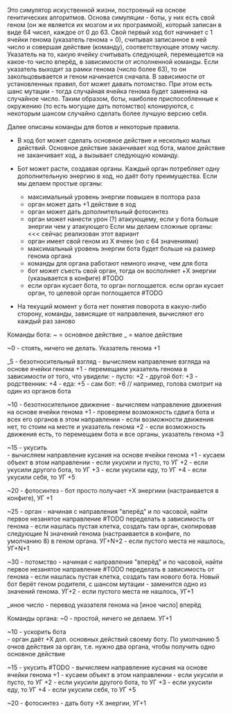 Это симулятор искуственной жизни, построеный на основе генитических алгоритмов.
Основа симуляции - боты, у них есть свой геном (он же является их мозгом и их программой), который записан в виде 64 чисел, каждое от 0 до 63. Свой первый ход бот начинает с 1 ячейки генома (указатель генома = 0), считывая записанное в ней число и совершая действие (команду), соответствующее этому числу. Указатель на то, какую ячейку считывать следующей, перемещается на какое-то число вперёд, в зависимости от исполненной команды. Если указатель выходит за рамки генома (число более 63), то он закольцовывается и геном начинается сначала.
В зависимости от установленных правил, бот может давать потомство. При этом есть шанс мутации - тогда случайная ячейка генома будет заменена на случайное число. Таким образом, боты, наиболее приспособленные к окружению (то есть могущие дать потомство) клонируются, с некоторым шансом случайно сделать более лучшую версию себя.

Далее описаны команды для ботов и некоторые правила.

 - В ход бот может сделать основное действие и несколько малых действий. Основное действие заканчивает ход бота, малое действие не заканчивает ход, а вызывает следующую команду.

 - Бот может расти, создавая органы. Каждый орган потребляет одну дополнительную энергию в ход, но даёт боту преимущества.
   Если мы делаем простые органы:
   - максимальный уровень энергии повышен в полтора раза
   - орган может дать +1 действие в ход
   - орган может дать дополнительный фотосинтез
   - орган может нанести урон (?) атакующему, если у бота больше энергии чем у атакующего
   Если мы делаем сложные органы:                                                                                     <<< сейчас реализован этот вариант
   - орган имеет свой геном из Х ячеек (но с 64 значениями)
   - максимальный уровень энергии бота будет больше на размер генома органа
   - команды для органа работают немного иначе, чем для бота
   - бот может съесть свой орган, тогда он восполняет +X энергии (указывается в конфиге)                              #TODO
   - если орган кусает бота, то орган поглощается. если орган кусает орган, то целевой орган поглощается              #TODO

 - На текущий момент у бота нет понятия поворота в какую-либо сторону, команды, зависящие от направления, вычисляют его каждый раз заново

Команды бота:
~ = основное действие
_ = малое действие

~0 - стоять, ничего не делать. Указатель генома +1

_5 - безотносительный взгляд
    - вычисляем направление взгляда на основе ячейки генома +1
    - перемещаем указатель генома в зависимости от того, что увидели:
      - пусто:        +2
      - другой бот:   +3
      - родственник:  +4
      - еда:          +5
      - сам бот:      +6      // например, голова смотрит на один из органов бота

~10 - безотносительное движение
      - вычисляем направление движения на основе ячейки генома +1
      - проверяем возможность сдвига бота и всех его органов в этом направлении
        - если возможности движения нет, то стоим на месте и указатель генома +2
        - если возможность движения есть, то перемещаем бота и все органы, указатель генома +3

~15 - укусить                                                                                                          
      - вычисляем направление кусания на основе ячейки генома +1
      - кусаем объект в этом направлении
        - если укусили и пусто, то УГ +2
        - если укусили другого бота, то УГ +3
        - если укусили еду, то УГ +4
        - если укусили себя, то УГ +5

~20 - фотосинтез
      - бот просто получает +Х энергиии (настраивается в конфиге), УГ +1

~25 - орган
      - начиная с направления "вперёд" и по часовой, найти первое незанятое направление                               #TODO переделать в зависимость от генома
      - если нашлась пустая клетка, создать там орган, скопировав следующие N значений генома (настраивается в конфиге, по умолчанию 8) в геном органа. УГ+N+2
      - если пустого места не нашлось, УГ+N+1 

~30 - потомство
      - начиная с направления "вперёд" и по часовой, найти первое незанятое направление                               #TODO переделать в зависимость от генома
      - если нашлась пустая клетка, создать там нового бота. Новый бот берёт геном родителя, с шансом мутации - заменится одно из значений генома. УГ+2
      - если пустого места не нашлось, УГ+1 

_иное число - перевод указателя генома на [иное число] вперёд

Команды органа:
~0 - простой, ничего не делаем. УГ+1

~10 - ускорить бота                                                                                                   
      - орган даёт +Х доп. основных действий своему боту. По умолчанию 5 очков действия за орган, т.е. нужно два органа, чтобы получить одно основное действие

~15 - укусить                                                                                                          #TODO
      - вычисляем направление кусания на основе ячейки генома +1
      - кусаем объект в этом направлении
        - если укусили и пусто, то УГ +2
        - если укусили другого бота, то УГ +3
        - если укусили еду, то УГ +4
        - если укусили себя, то УГ +5

~20 - фотосинтез
      - дать боту +Х энергии, УГ+1

